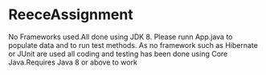 # ReeceAssignment

No Frameworks used.All done using JDK 8. Please runn App.java to populate data and to run test methods. As no framework such as Hibernate or JUnit are used all coding and testing has been done using Core Java.Requires Java 8 or above to work
